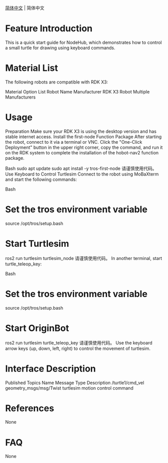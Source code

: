 [简体中文](./README.md) | 简体中文

# Feature Introduction

This is a quick start guide for NodeHub, which demonstrates how to control a small turtle for drawing using keyboard commands.

# Material List

The following robots are compatible with RDK X3:

Material Option	List
Robot Name	Manufacturer
RDK X3 Robot	Multiple Manufacturers
# Usage

Preparation
Make sure your RDK X3 is using the desktop version and has stable internet access.
Install the first-node Function Package
After starting the robot, connect to it via a terminal or VNC. Click the "One-Click Deployment" button in the upper right corner, copy the command, and run it on the RDK system to complete the installation of the hobot-nav2 function package.

Bash
sudo apt update
sudo apt install -y tros-first-node
请谨慎使用代码。
Use Keyboard to Control Turtlesim
Connect to the robot using MoBaXterm and start the following commands:

Bash
# Set the tros environment variable
source /opt/tros/setup.bash

# Start Turtlesim
ros2 run turtlesim turtlesim_node
请谨慎使用代码。
In another terminal, start turtle_teleop_key:

Bash
# Set the tros environment variable
source /opt/tros/setup.bash

# Start OriginBot
 ros2 run turtlesim turtle_teleop_key
请谨慎使用代码。
Use the keyboard arrow keys (up, down, left, right) to control the movement of turtlesim.

# Interface Description

Published Topics
Name	Message Type	Description
/turtle1/cmd_vel	geometry_msgs/msg/Twist	turtlesim motion control command
# References

None
# FAQ

None